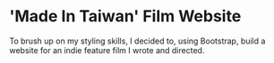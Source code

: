 # 'Made In Taiwan' Film Website

To brush up on my styling skills, I decided to, using Bootstrap, build a website for an indie feature film I wrote and directed.
